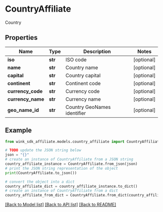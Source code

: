 # CountryAffiliate

Country

## Properties

Name | Type | Description | Notes
------------ | ------------- | ------------- | -------------
**iso** | **str** | ISO code | [optional] 
**name** | **str** | Country name | [optional] 
**capital** | **str** | Country capital | [optional] 
**continent** | **str** | Continent code | [optional] 
**currency_code** | **str** | Currency code | [optional] 
**currency_name** | **str** | Currency name | [optional] 
**geo_name_id** | **str** | Country GeoNames identifier | [optional] 

## Example

```python
from wink_sdk_affiliate.models.country_affiliate import CountryAffiliate

# TODO update the JSON string below
json = "{}"
# create an instance of CountryAffiliate from a JSON string
country_affiliate_instance = CountryAffiliate.from_json(json)
# print the JSON string representation of the object
print(CountryAffiliate.to_json())

# convert the object into a dict
country_affiliate_dict = country_affiliate_instance.to_dict()
# create an instance of CountryAffiliate from a dict
country_affiliate_from_dict = CountryAffiliate.from_dict(country_affiliate_dict)
```
[[Back to Model list]](../README.md#documentation-for-models) [[Back to API list]](../README.md#documentation-for-api-endpoints) [[Back to README]](../README.md)


